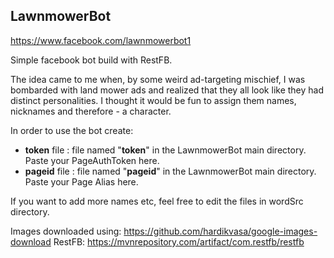 ## LawnmowerBot
https://www.facebook.com/lawnmowerbot1

Simple facebook bot build with RestFB. 

The idea came to me when, by some weird ad-targeting mischief, I was bombarded with land mower ads and realized that they all look like they had distinct personalities. I thought it would be fun to assign them names, nicknames and therefore - a character.

In order to use the bot create:
* **token** file : file named "**token**" in the LawnmowerBot main directory. Paste your PageAuthToken here.
* **pageid** file : file named "**pageid**" in the LawnmowerBot main directory. Paste your Page Alias here.

If you want to add more names etc, feel free to edit the files in wordSrc directory.

Images downloaded using: https://github.com/hardikvasa/google-images-download
RestFB: https://mvnrepository.com/artifact/com.restfb/restfb
